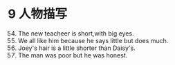 # 9 人物描写
54. The new teacheer is short,with big eyes.
1. We all like him because he says little but does much.
1. Joey's hair is a little shorter than Daisy's.
1. The man was poor but he was honest.